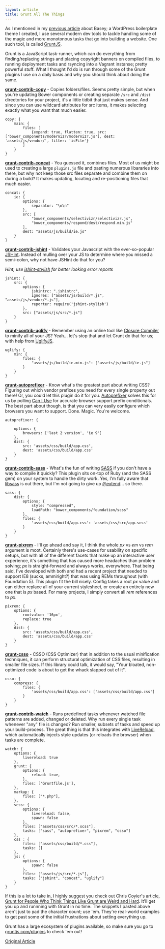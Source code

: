 ```yaml
---
layout: article
title: Grunt All The Things
---
```


As I mentioned in my [previous article](/articles/basey) about Basey; a WordPress boilerplate theme I created, I use several modern dev tools to tackle handling some of the magic and more monotonous tasks that go into building a website. One such tool, is called [GruntJS](http://gruntjs.com).

Grunt is a JavaScript task-runner, which can do everything from finding/replacing strings and placing copyright banners on compiled files, to running deployment tasks and rsyncing into a Vagrant instanse; pretty powerful stuff. What I thought I'd do is run through some of the Grunt plugins I use on a daily basis and why you should think about doing the same.

**[grunt-contrib-copy](https://github.com/gruntjs/grunt-contrib-copy)** - Copies folders/files. Seems pretty simple, but when you're updating Bower components or creating separate `/src` and `/dist` directories for your project, it's a little tidbit that just makes sense. And since you can use wildcard attributes for src items, it makes selecting exactly what you want that much easier.

    copy: {
        main: {
            files: [
                {expand: true, flatten: true, src: ['bower_components/modernizr/modernizr.js'], dest: 'assets/js/vendor/', filter: 'isFile'}
            ]
        }
    }

**[grunt-contrib-concat](https://github.com/gruntjs/grunt-contrib-concat)** - You guessed it, combines files. Most of us might be used to creating a large `plugins.js` file and pasting numerous libararies into there, but why not keep those src files separate and combine them on during a build? It makes updating, locating and re-positioning files that much easier.

    concat: {
        ie: {
            options: {
                separator: "\n\n"
            },
            src: [
                "bower_components/selectivizr/selectivizr.js",
                "bower_components/respond/dest/respond.min.js"
            ],
            dest: "assets/js/build/ie.js"
        }
    }

**[grunt-contrib-jshint](https://github.com/gruntjs/grunt-contrib-jshint)** - Validates your Javascript with the ever-so-popular [JSHint](http://www.jshint.com/). Instead of mulling over your JS to determine where you missed a semi-colon, why not have JSHint do that for you?

_Hint, use [jshint-stylish](https://github.com/sindresorhus/jshint-stylish) for better looking error reports_

    jshint: {
        src: {
            options: {
                jshintrc: ".jshintrc",
                ignores: ["assets/js/build/*.js", "assets/js/vendor/*.js"],
                reporter: require('jshint-stylish')
            },
            src: ["assets/js/src/*.js"]
        }
    }

**[grunt-contrib-uglify](https://github.com/gruntjs/grunt-contrib-uglify)** - Remember using an online tool like [Closure Compiler](http://closure-compiler.appspot.com/) to minify all of your JS? Yeah... let's stop that and let Grunt do that for us; with help from [UglifyJS](https://github.com/mishoo/UglifyJS).

    uglify: {
        min: {
            files: {
                "assets/js/build/ie.min.js": ["assets/js/build/ie.js"]
            }
        }
    }

**[grunt-autoprefixer](https://github.com/nDmitry/grunt-autoprefixer)** - Know what's the greatest part about writing CSS? Figuring out which vendor prefixes you need for every single property out there! Or, you could let this plugin do it for you. [Autoprefixer](https://github.com/ai/autoprefixer) solves this for us by  polling [Can I Use](http://caniuse.com/) for accurate browser support prefix conditionals. The best part about though, is that you can very easily configure which browsers you want to support. Done. Magic. You're welcome.

    autoprefixer: {

        options: {
            browsers: ['last 2 version', 'ie 9']
        },
        dist: {
            src: 'assets/css/build/app.css',
            dest: 'assets/css/build/app.css'
        }
    }

**[grunt-contrib-sass](https://github.com/gruntjs/grunt-contrib-sass)** - What's the fun of writing [SASS](http://sass-lang.com/) if you don't have a way to compile it quickly? This plugin sits on-top of Ruby (and the SASS gem) on your system to handle the dirty work. Yes, I'm fully aware that [libsass](https://github.com/hcatlin/libsass) is out there, but I'm not going to give up [@extend](http://sass-lang.com/documentation/file.SASS_REFERENCE.html#extend)... so there.

    sass: {
        dist: {
            options: {
                style: "compressed",
                loadPath: "bower_components/foundation/scss"
            },
            files: {
                'assets/css/build/app.css': 'assets/css/src/app.scss'
            }
        }
    }

**[grunt-pixrem](https://github.com/robwierzbowski/grunt-pixrem)** - I'll go ahead and say it, I think the whole _px_ vs _em_ vs _rem_ argument is moot. Certainly there's use-cases for usability on specific setups, but with all of the different facets that make up an interactive user experience, it's something that has caused more headaches than problem solving; _px_ is straight-forward and always works, everywhere. That being said, I've developed with both and had a recent project that needed to support IE8 (sucks, ammiright?) that was using REMs throughout (with Foundation 5). This plugin fit the bill nicely. Config takes a root _px_ value and can either replace all of your current stylesheet, or create an entirely new one that is _px_ based. For many projects, I simply convert all _rem_ references to _px_.

    pixrem: {
        options: {
            rootvalue: '16px',
            replace: true
        },
        dist: {
            src: 'assets/css/build/app.css',
            dest: 'assets/css/build/app.css'
        }
    }

**[grunt-csso](https://github.com/t32k/grunt-csso)** - CSSO (CSS Optimizer) that in addition to the usual minification techniques, it can perform structural optimization of CSS files, resulting in smaller file sizes. If this library could talk, it would say, "Your bloated, non-optimized code is about to get the whack slapped out of it".

    csso: {
        compress: {
            files: {
                'assets/css/build/app.css': ['assets/css/build/app.css']
            }
        }
    }

**[grunt-contrib-watch](https://github.com/gruntjs/grunt-contrib-watch)** - Runs predefined tasks whenever watched file patterns are added, changed or deleted. Why run every single task whenever "any" file is changed? Run smaller, subsets of tasks and speed up your build-process. The great thing is that this integrates with [LiveReload](http://livereload.com/), which automatically injects style updates (or reloads the browser) when tasks are complete.

    watch: {
        options: {
            livereload: true
        },
        grunt: {
            options: {
                reload: true,
            },
            files: ['Gruntfile.js'],
        },
        markup: {
            files: ["*.php"],
        },
        scss: {
            options: {
                livereload: false,
                spawn: false
            },
            files: ["assets/css/src/*.scss"],
            tasks: ["sass", "autoprefixer", "pixrem", "csso"]
        },
        css : {
            files: ["assets/css/build/*.css"],
            tasks: []
        },
        js: {
            options: {
                spawn: false
            },
            files: ["assets/js/src/*.js"],
            tasks: ["jshint", "concat", "uglify"]
        }
    }

If this is a lot to take in, I highly suggest you check out Chris Coyier's article, [Grunt for People Who Think Things Like Grunt are Weird and Hard](http://24ways.org/2013/grunt-is-not-weird-and-hard/). It'll get you up and runnning with Grunt in no time. The snippets I pasted above aren't just to pad the character count; use 'em. They're real-world examples to get past some of the initial frustrations about setting everything up.

Grunt has a large ecosystem of plugins available, so make sure you go to [gruntjs.com/plugins](http://gruntjs.com/plugins) to check 'em out!

[Original Article](http://blog.blueion.com/2014/04/21/grunt-things/)